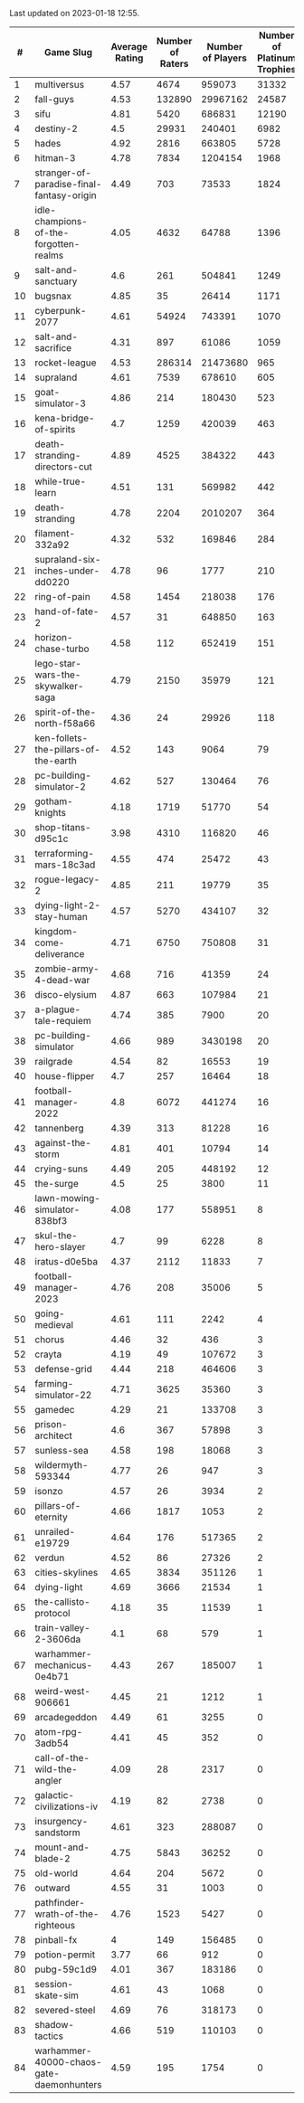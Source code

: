 Last updated on 2023-01-18 12:55.


|#|Game Slug|Average Rating|Number of Raters|Number of Players|Number of Platinum Trophies|Max Rarity (%)|
|---|---|---|---|---|---|---|
|1|multiversus|4.57|4674|959073|31332|75|
|2|fall-guys|4.53|132890|29967162|24587|0.6|
|3|sifu|4.81|5420|686831|12190|96|
|4|destiny-2|4.5|29931|240401|6982|94|
|5|hades|4.92|2816|663805|5728|89|
|6|hitman-3|4.78|7834|1204154|1968|47|
|7|stranger-of-paradise-final-fantasy-origin|4.49|703|73533|1824|98|
|8|idle-champions-of-the-forgotten-realms|4.05|4632|64788|1396|4|
|9|salt-and-sanctuary|4.6|261|504841|1249|83|
|10|bugsnax|4.85|35|26414|1171|97|
|11|cyberpunk-2077|4.61|54924|743391|1070|65|
|12|salt-and-sacrifice|4.31|897|61086|1059|91|
|13|rocket-league|4.53|286314|21473680|965|78|
|14|supraland|4.61|7539|678610|605|99|
|15|goat-simulator-3|4.86|214|180430|523|91|
|16|kena-bridge-of-spirits|4.7|1259|420039|463|94|
|17|death-stranding-directors-cut|4.89|4525|384322|443|91|
|18|while-true-learn|4.51|131|569982|442|93|
|19|death-stranding|4.78|2204|2010207|364|91|
|20|filament-332a92|4.32|532|169846|284|93|
|21|supraland-six-inches-under-dd0220|4.78|96|1777|210|99|
|22|ring-of-pain|4.58|1454|218038|176|96|
|23|hand-of-fate-2|4.57|31|648850|163|72|
|24|horizon-chase-turbo|4.58|112|652419|151|88|
|25|lego-star-wars-the-skywalker-saga|4.79|2150|35979|121|97|
|26|spirit-of-the-north-f58a66|4.36|24|29926|118|65|
|27|ken-follets-the-pillars-of-the-earth|4.52|143|9064|79|45|
|28|pc-building-simulator-2|4.62|527|130464|76|75|
|29|gotham-knights|4.18|1719|51770|54|25|
|30|shop-titans-d95c1c|3.98|4310|116820|46|97|
|31|terraforming-mars-18c3ad|4.55|474|25472|43|45|
|32|rogue-legacy-2|4.85|211|19779|35|3|
|33|dying-light-2-stay-human|4.57|5270|434107|32|6|
|34|kingdom-come-deliverance|4.71|6750|750808|31|30|
|35|zombie-army-4-dead-war|4.68|716|41359|24|67|
|36|disco-elysium|4.87|663|107984|21|28|
|37|a-plague-tale-requiem|4.74|385|7900|20|92|
|38|pc-building-simulator|4.66|989|3430198|20|48|
|39|railgrade|4.54|82|16553|19|98|
|40|house-flipper|4.7|257|16464|18|94|
|41|football-manager-2022|4.8|6072|441274|16|49|
|42|tannenberg|4.39|313|81228|16|88|
|43|against-the-storm|4.81|401|10794|14|37|
|44|crying-suns|4.49|205|448192|12|66|
|45|the-surge|4.5|25|3800|11|94|
|46|lawn-mowing-simulator-838bf3|4.08|177|558951|8|85|
|47|skul-the-hero-slayer|4.7|99|6228|8|95|
|48|iratus-d0e5ba|4.37|2112|11833|7|85|
|49|football-manager-2023|4.76|208|35006|5|79|
|50|going-medieval|4.61|111|2242|4|68|
|51|chorus|4.46|32|436|3|86|
|52|crayta|4.19|49|107672|3|23|
|53|defense-grid|4.44|218|464606|3|80|
|54|farming-simulator-22|4.71|3625|35360|3|77|
|55|gamedec|4.29|21|133708|3|26|
|56|prison-architect|4.6|367|57898|3|29|
|57|sunless-sea|4.58|198|18068|3|36|
|58|wildermyth-593344|4.77|26|947|3|17|
|59|isonzo|4.57|26|3934|2|57|
|60|pillars-of-eternity|4.66|1817|1053|2|81|
|61|unrailed-e19729|4.64|176|517365|2|9|
|62|verdun|4.52|86|27326|2|76|
|63|cities-skylines|4.65|3834|351126|1|72|
|64|dying-light|4.69|3666|21534|1|95|
|65|the-callisto-protocol|4.18|35|11539|1|1|
|66|train-valley-2-3606da|4.1|68|579|1|89|
|67|warhammer-mechanicus-0e4b71|4.43|267|185007|1|25|
|68|weird-west-906661|4.45|21|1212|1|85|
|69|arcadegeddon|4.49|61|3255|0|90|
|70|atom-rpg-3adb54|4.41|45|352|0|98|
|71|call-of-the-wild-the-angler|4.09|28|2317|0|62|
|72|galactic-civilizations-iv|4.19|82|2738|0|80|
|73|insurgency-sandstorm|4.61|323|288087|0|5|
|74|mount-and-blade-2|4.75|5843|36252|0|25|
|75|old-world|4.64|204|5672|0|82|
|76|outward|4.55|31|1003|0|72|
|77|pathfinder-wrath-of-the-righteous|4.76|1523|5427|0|50|
|78|pinball-fx|4|149|156485|0|85|
|79|potion-permit|3.77|66|912|0|98|
|80|pubg-59c1d9|4.01|367|183186|0|73|
|81|session-skate-sim|4.61|43|1068|0|27|
|82|severed-steel|4.69|76|318173|0|13|
|83|shadow-tactics|4.66|519|110103|0|0.1|
|84|warhammer-40000-chaos-gate-daemonhunters|4.59|195|1754|0|77|

